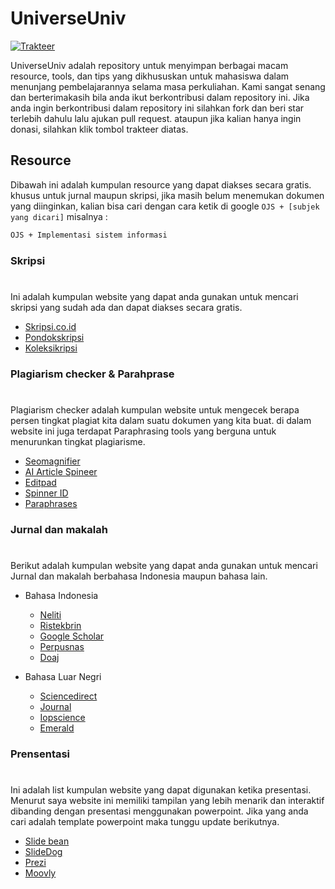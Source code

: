 # UniverseUniv

[![Trakteer](https://img.shields.io/badge/Trakteer-red?style=for-the-badge)](https://trakteer.id/c0derzhax0r/tip?utm_source=github)

<p>UniverseUniv adalah repository untuk menyimpan berbagai macam resource, tools, dan tips yang dikhususkan untuk mahasiswa dalam menunjang pembelajarannya selama masa perkuliahan. Kami sangat senang dan berterimakasih bila anda ikut berkontribusi dalam repository ini. Jika anda ingin berkontribusi dalam repository ini silahkan fork dan beri star terlebih dahulu lalu ajukan pull request. ataupun jika kalian hanya ingin donasi, silahkan klik tombol trakteer diatas.</p>

## **Resource**

Dibawah ini adalah kumpulan resource yang dapat diakses secara gratis. khusus untuk jurnal maupun skripsi, jika masih belum menemukan dokumen yang diinginkan, kalian bisa cari dengan cara ketik di google `OJS + [subjek yang dicari]` misalnya :

```bash
OJS + Implementasi sistem informasi
```



### **Skripsi**

#

Ini adalah kumpulan website yang dapat anda gunakan untuk mencari skripsi yang sudah ada dan dapat diakses secara gratis.

- [Skripsi.co.id](https://skripsi.co.id/)
- [Pondokskripsi](https://pondokskripsi.wordpress.com/)
- [Koleksikripsi](http://www.koleksiskripsi.com/)



### **Plagiarism checker & Parahprase**

#

Plagiarism checker adalah kumpulan website untuk mengecek berapa persen tingkat plagiat kita dalam suatu dokumen yang kita buat. di dalam website ini juga terdapat Paraphrasing tools yang berguna untuk menurunkan tingkat plagiarisme.

- [Seomagnifier](https://seomagnifier.com/ "Paraphrasing tool, plagiarism checker, etc")
- [AI Article Spineer](aiarticlespinner.co)
- [Editpad](editpad.org)
- [Spinner ID](spinner.id)
- [Paraphrases](paraphrases.io)



### **Jurnal dan makalah**

#

Berikut adalah kumpulan website yang dapat anda gunakan untuk mencari Jurnal dan makalah berbahasa Indonesia maupun bahasa lain.

- Bahasa Indonesia

  - [Neliti](neliti.com "Bahasa Indonesia")
  - [Ristekbrin](garuda.ristekbrin.go.id "Bahasa Indonesia")
  - [Google Scholar](scholar.google.com "Bahasa Indonesia & Inggris")
  - [Perpusnas](e-resources.perpusnas.go.id "Bahasa Indonesia & Inggris")
  - [Doaj](doaj.org "Bahasa Indonesia & Inggris")

- Bahasa Luar Negri
  - [Sciencedirect](sciencedirect.com "Bahasa Inggris")
  - [Journal](journal.csj.jp "Bahasa Inggris")
  - [Iopscience](iopscience.iop.org "Bahasa Inggris")
  - [Emerald](emerald.com "Bahasa Inggris")



### **Prensentasi**

#

Ini adalah list kumpulan website yang dapat digunakan ketika presentasi. Menurut saya website ini memiliki tampilan yang lebih menarik dan interaktif dibanding dengan presentasi menggunakan powerpoint. Jika yang anda cari adalah template powerpoint maka tunggu update berikutnya.

- [Slide bean](https://slidebean.com)
- [SlideDog](https://slidedog.com)
- [Prezi](https://prezi.com)
- [Moovly](https://moovly.com)
